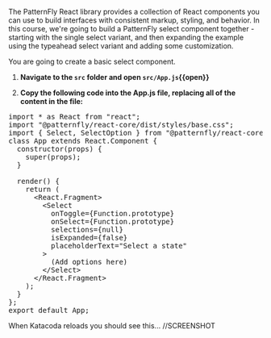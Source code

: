 The PatternFly React library provides a collection of React components you can use to build interfaces with consistent markup, styling, and behavior. In this course, we're going to build a PatternFly select component together - starting with the single select variant, and then expanding the example using the typeahead select variant and adding some customization.

You are going to create a basic select component.

1) **Navigate to the `src` folder and open `src/App.js`{{open}}**

2) **Copy the following code into the App.js file, replacing all of the content in the file:**

<pre class="file" data-filename="App.js" data-target="replace">
import * as React from &quot;react&quot;;
import &quot;@patternfly/react-core/dist/styles/base.css&quot;;
import { Select, SelectOption } from &quot;@patternfly/react-core&quot;;
class App extends React.Component {
  constructor(props) {
    super(props);
  }

  render() {
    return (
      &lt;React.Fragment&gt;
        &lt;Select 
          onToggle={Function.prototype} 
          onSelect={Function.prototype} 
          selections={null} 
          isExpanded={false} 
          placeholderText="Select a state"
        &gt;
          (Add options here)
        &lt;/Select&gt;
      &lt;/React.Fragment&gt;
    );
  }
};
export default App;
</pre>

When Katacoda reloads you should see this...
//SCREENSHOT
